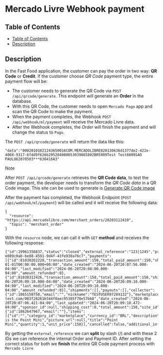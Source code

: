 # Mercado Livre Webhook payment

## Table of Contents

- [Table of Contents](#table-of-contents)
- [Description](#description)


## Description

In the Fast Food application, the customer can pay the order in two way: **QR Code** or **Credit**.
If the customer choose *QR Code* payment type, the entire payment flow will be:

 - The customer needs to generate the QR Code via `POST /api/qrcode/generate`. This endpoint will generate an **Order** in the database.
 - With this QR Code, the customer needs to open `Mercado Pago` app and scan the QR Code to make the payment.
 - When the payment completes, the Webhook `POST /api/webhook/ml/payment` will receive the Mercado Livre data.
 - After the Webhook completes, the *Order* will finish the payment and will change the status to `Pago`.

The `POST /api/qrcode/generate` will return the data like this:

```
"data":"00020101021243650016COM.MERCADOLIBRE020130636d1377de2-422e-4068-9317-6fdd9f626b295204000053039865802BR5909Test Test6009SAO PAULO62070503***630416A3"
```

> [!NOTE]  
> After `POST /api/qrcode/generate` retrieves the **QR Code data**, to test the order payment, the developer needs to transform the *QR Code data* in a QR Code image. This site can be used to generate is [Generate QR Code image](https://br.qr-code-generator.com/)

After the payment has completed, the Webhook Endpoint (`POST /api/webhook/ml/payment`) will be called and it will receive the following data:

```
{
  "resource": "https://api.mercadolibre.com/merchant_orders/20203112410",
  "topic": "merchant_order"
}
```

With the `resource` node, we can call it with `GET` **method** and receives the following response:

```
{"id":19961356837,"status":"closed","external_reference":"123|1245","preference_id":"1865158750-e089c0ab-be88-4591-9d4f-43fe938a76c7","payments":[{"id":81030262220,"transaction_amount":150,"total_paid_amount":150,"shipping_cost":0,"currency_id":"BRL","status":"rejected","status_detail":"cc_rejected_other_reason","operation_type":"regular_payment","date_approved":"0001-01-01T00:00:00.000+00:00","date_created":"2024-06-20T20:07:56.000-04:00","last_modified":"2024-06-20T20:08:00.000-04:00","amount_refunded":0},{"id":81030312426,"transaction_amount":150,"total_paid_amount":150,"shipping_cost":0,"currency_id":"BRL","status":"approved","status_detail":"accredited","operation_type":"regular_payment","date_approved":"2024-06-20T20:09:10.000-04:00","date_created":"2024-06-20T20:09:10.000-04:00","last_modified":"2024-06-20T20:09:10.000-04:00","amount_refunded":0}],"shipments":[],"payouts":[],"collector":{"id":1865158750,"email":"","nickname":"TESTUSER97284132"},"marketplace":"NONE","notification_url":"https://webhook-test.com/983f20261b344f0aec95305f78e57bb8","date_created":"2024-06-20T20:07:06.421-04:00","last_updated":"2024-06-20T20:09:10.472-04:00","sponsor_id":null,"shipping_cost":0,"total_amount":150,"site_id":"MLB","paid_amount":150,"refunded_amount":0,"payer":{"id":1862647967,"email":""},"items":[{"id":"","category_id":"marketplace","currency_id":"BRL","description":"This is the Point Mini","picture_url":null,"title":"Point Mini","quantity":1,"unit_price":150}],"cancelled":false,"additional_info":"","application_id":null,"is_test":true,"order_status":"paid","client_id":"4523867654733557"}
```

By getting the `external_reference` we can **split** by slash (/) and with these 2 IDs we can reference the internal Order and Payment ID.
After setting the correct status for both we **finish** the entire QR Code payment process with `Mercado Livre`
